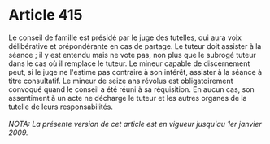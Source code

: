 # Article 415

Le conseil de famille est présidé par le juge des tutelles, qui aura voix délibérative et prépondérante en cas de partage.   Le tuteur doit assister à la séance ; il y est entendu mais ne vote pas, non plus que le subrogé tuteur dans le cas où il remplace le tuteur.   Le mineur capable de discernement peut, si le juge ne l'estime pas contraire à son intérêt, assister à la séance à titre consultatif. Le mineur de seize ans révolus est obligatoirement convoqué quand le conseil a été réuni à sa réquisition.   En aucun cas, son assentiment à un acte ne décharge le tuteur et les autres organes de la tutelle de leurs responsabilités.<br/><br/><i>NOTA:  La présente version de cet article est en vigueur jusqu'au 1er janvier 2009.</i>